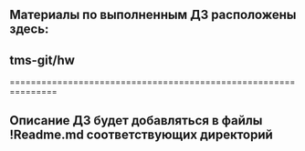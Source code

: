 ## Материалы по выполненным ДЗ расположены здесь: 

## tms-git/hw

===============================================================

## Описание ДЗ будет добавляться в файлы !Readme.md соответствующих директорий
